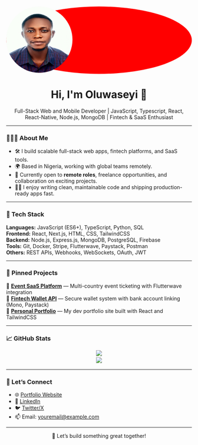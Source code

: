 <p align="center">
  <div style="border-radius: 50%; background-color:red;" >
  <img src="IMG-20230123-WA0001.jpg" alt="Seyi's photo" width="180" height="180" style="border-radius: 50%;" />
  </div>
</p>

<h1 align="center">Hi, I'm Oluwaseyi 👋</h1>

<p align="center">
  Full-Stack Web and Mobile Developer | JavaScript, Typescript, React, React-Native, Node.js, MongoDB | Fintech & SaaS Enthusiast
</p>

---

### 👨🏽‍💻 About Me

- 🛠 I build scalable full-stack web apps, fintech platforms, and SaaS tools.
- 🌍 Based in Nigeria, working with global teams remotely.
- 💼 Currently open to **remote roles**, freelance opportunities, and collaboration on exciting projects.
- ✍🏽 I enjoy writing clean, maintainable code and shipping production-ready apps fast.

---

### 🔧 Tech Stack

<!-- You can use icons or emojis here -->
**Languages:** JavaScript (ES6+), TypeScript, Python, SQL  
**Frontend:** React, Next.js, HTML, CSS, TailwindCSS  
**Backend:** Node.js, Express.js, MongoDB, PostgreSQL, Firebase  
**Tools:** Git, Docker, Stripe, Flutterwave, Paystack, Postman  
**Others:** REST APIs, Webhooks, WebSockets, OAuth, JWT

---

### 📌 Pinned Projects

<!-- Update these with your best repos -->
🔗 [**Event SaaS Platform**](https://github.com/Seyi-dev1/event-saas) — Multi-country event ticketing with Flutterwave integration  
🔗 [**Fintech Wallet API**](https://github.com/Seyi-dev1/fintech-wallet-api) — Secure wallet system with bank account linking (Mono, Paystack)  
🔗 [**Personal Portfolio**](https://github.com/Seyi-dev1/portfolio) — My dev portfolio site built with React and TailwindCSS  

---

### 📈 GitHub Stats

<p align="center">
  <img src="https://github-readme-stats.vercel.app/api?username=Seyi-dev1&show_icons=true&theme=react&hide_title=true" />
  <br />
  <img src="https://github-readme-stats.vercel.app/api/top-langs/?username=Seyi-dev1&layout=compact&theme=react" />
</p>

---

### 🤝 Let’s Connect

- 🌐 [Portfolio Website](https://your-portfolio-link.com)
- 💼 [LinkedIn](https://www.linkedin.com/in/your-link/)
- 🐦 [Twitter/X](https://twitter.com/your-handle)
- 📫 Email: youremail@example.com

---

<p align="center">
  🚀 Let’s build something great together!
</p>

<!--
**Seyi-dev1/Seyi-dev1** is a ✨ _special_ ✨ repository because its `README.md` (this file) appears on your GitHub profile.

Here are some ideas to get you started:

- 🔭 I’m currently working on ...
- 🌱 I’m currently learning ...
- 👯 I’m looking to collaborate on ...
- 🤔 I’m looking for help with ...
- 💬 Ask me about ...
- 📫 How to reach me: ...
- 😄 Pronouns: ...
- ⚡ Fun fact: ...
-->
